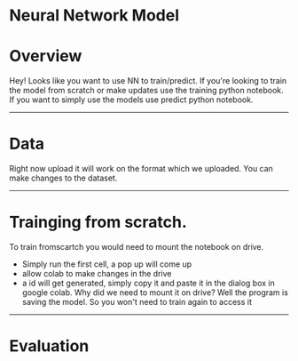 # Neural Network Model 



# Overview
Hey! Looks like you want to use NN to train/predict. If you're looking to train the model from scratch or make updates use the training python notebook. If you want to simply use the models use predict python notebook. 

------------------------------------------

# Data

Right now upload it will work on the format which we uploaded. You can make changes to the dataset. 

------------------------------------------

# Trainging from scratch. 

To train fromscartch you would need to mount the notebook on drive. 
- Simply run the first cell, a pop up will come up
- allow colab to make changes in the drive
- a id will get generated, simply copy it and paste it in the dialog box in google colab.
Why did we need to mount it on drive? Well the program is saving the model. So you won't need to train again to access it

------------------------------------------

# Evaluation





